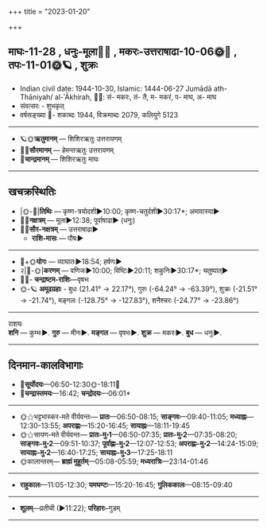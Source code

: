 +++
title = "2023-01-20"

+++
## माघः-11-28  ,  धनुः-मूला🌛🌌  ,  मकरः-उत्तराषाढा-10-06🌞🌌  ,  तपः-11-01🌞🪐  ,  शुक्रः
- Indian civil date: 1944-10-30, Islamic: 1444-06-27 Jumādā ath-Thāniyah/ al-ʾĀkhirah, 🌌🌞: सं- मकरः, तं- तै, म- मकरं, प- माघ, अ- माघ
- संवत्सरः - शुभकृत्
- वर्षसङ्ख्या 🌛- शकाब्दः 1944, विक्रमाब्दः 2079, कलियुगे 5123
___________________
- 🪐🌞**ऋतुमानम्** — शिशिरऋतुः उत्तरायणम्
- 🌌🌞**सौरमानम्** — हेमन्तऋतुः उत्तरायणम्
- 🌛**चान्द्रमानम्** — शिशिरऋतुः माघः
___________________


## खचक्रस्थितिः
- |🌞-🌛|**तिथिः** — कृष्ण-त्रयोदशी►10:00; कृष्ण-चतुर्दशी►30:17*; अमावास्या►  
- 🌌🌛**नक्षत्रम्** — मूला►12:38; पूर्वाषाढा► (धनुः)  
- 🌌🌞**सौर-नक्षत्रम्** — उत्तराषाढा►  
  - **राशि-मासः** — पौषः► 
___________________
- 🌛+🌞**योगः** — व्याघातः►18:54; हर्षणः►  
- २|🌛-🌞|**करणम्** — वणिजः►10:00; विष्टिः►20:11; शकुनिः►30:17*; चतुष्पात्►  
- 🌌🌛- **चन्द्राष्टम-राशिः**—वृषभः  
- 🌞-🪐 **अमूढग्रहाः** - बुधः (21.41° → 22.17°), गुरुः (-64.24° → -63.39°), शुक्रः (-21.51° → -21.74°), मङ्गलः (-128.75° → -127.83°), शनैश्चरः (-24.77° → -23.86°)
___________________
राशयः  
**शनि** — कुम्भः►. **गुरु** — मीनः►. **मङ्गल** — वृषभः►. **शुक्र** — मकरः►. **बुध** — धनुः►. 
___________________


## दिनमान-कालविभागाः
- 🌅**सूर्योदयः**—06:50-12:30🌞️-18:11🌇  
- 🌛**चन्द्रास्तमयः**—16:42; **चन्द्रोदयः**—06:01*  
___________________
- 🌞⚝भट्टभास्कर-मते वीर्यवन्तः— **प्रातः**—06:50-08:15; **साङ्गवः**—09:40-11:05; **मध्याह्नः**—12:30-13:55; **अपराह्णः**—15:20-16:45; **सायाह्नः**—18:11-19:45  
- 🌞⚝सायण-मते वीर्यवन्तः— **प्रातः-मु॰1**—06:50-07:35; **प्रातः-मु॰2**—07:35-08:20; **साङ्गवः-मु॰2**—09:51-10:37; **पूर्वाह्णः-मु॰2**—12:07-12:53; **अपराह्णः-मु॰2**—14:24-15:09; **सायाह्नः-मु॰2**—16:40-17:25; **सायाह्नः-मु॰3**—17:25-18:11  
- 🌞कालान्तरम्— **ब्राह्मं मुहूर्तम्**—05:08-05:59; **मध्यरात्रिः**—23:14-01:46  
___________________
- **राहुकालः**—11:05-12:30; **यमघण्टः**—15:20-16:45; **गुलिककालः**—08:15-09:40  
___________________
- **शूलम्**—प्रतीची (►11:22); **परिहारः**–गुडम्  
___________________
